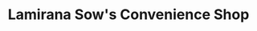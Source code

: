 ---
title: "Lamirana Sow's Convenience Shop"
url: /koidu-town/lamirana-sows-convenience-shop/
shop: convenience
---